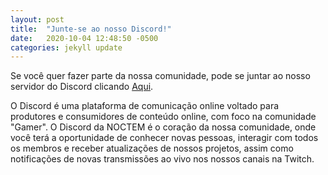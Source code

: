 ```yaml
---
layout: post
title:  "Junte-se ao nosso Discord!"
date:   2020-10-04 12:48:50 -0500
categories: jekyll update
---
```


Se você quer fazer parte da nossa comunidade, pode se juntar ao nosso servidor do Discord clicando [Aqui][link-discord].

O Discord é uma plataforma de comunicação online voltado para produtores e consumidores de conteúdo online, com foco na comunidade "Gamer". O Discord da NOCTEM é o coração da nossa comunidade, onde você terá a oportunidade de conhecer novas pessoas, interagir com todos os membros e receber atualizações de nossos projetos, assim como notificações de novas transmissões ao vivo nos nossos canais na Twitch.

[link-discord]: https://discord.gg/hWYKsjQ